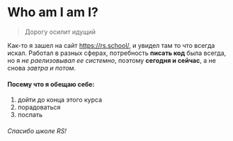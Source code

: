 # Who am I am I?

> Дорогу осилит идущий

Как-то я зашел на сайт https://rs.school/,
и увидел там то что всегда искал.
Работал в разных сферах, потребность **писать код** была всегда,
но я *не раелизовывал ее системно*,
поэтому **сегодня и сейчас**,
а не снова *завтра и потом*.

#### Посему что я обещаю себе:
1. дойти до конца этого курса
2. порадоваться
3. поспать 

###### Спасибо школе RS!



